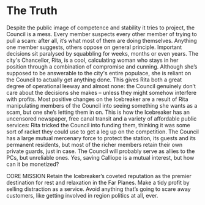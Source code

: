 # The Truth
Despite the public image of competence and stability it tries to project, the Council is a mess. Every member suspects every other member of trying to pull a scam: after all, it’s what most of them are doing themselves. Anything one member suggests, others oppose on general principle. Important decisions sit paralysed by squabbling for weeks, months or even years. The city's Chancellor, Rita, is a cool, calculating woman who stays in her position through a combination of compromise and cunning. Although she’s supposed to be answerable to the city's entire populace, she is reliant on the Council to actually get anything done. This gives Rita both a great degree of operational leeway and almost none: the Council genuinely don’t care about the decisions she makes – unless they might somehow interfere with profits. Most positive changes on the Icebreaker are a result of Rita manipulating members of the Council into seeing something she wants as a scam, but one she’s letting them in on. This is how the Icebreaker has an uncensored newspaper, free canal transit and a variety of affordable public services: Rita tricked the Council into funding them, thinking it was some sort of racket they could use to get a leg up on the competition. The Council has a large mutual mercenary force to protect the station, its guests and its permanent residents, but most of the richer members retain their own private guards, just in case. The Council will probably serve as allies to the PCs, but unreliable ones. Yes, saving Calliope is a mutual interest, but how can it be monetized?

CORE MISSION
Retain the Icebreaker’s coveted reputation as the premier destination for rest and relaxation in the Far Planes.
Make a tidy profit by selling distraction as a service.
Avoid anything that’s going to scare away customers, like getting involved in region politics at all, ever.